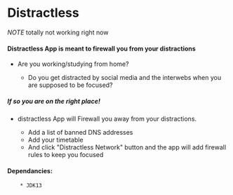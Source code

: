 # Distractless

*NOTE* totally not working right now

   #### Distractless App is meant to firewall you from your distractions
 
   * Are you working/studying from home?
   
        * Do you get distracted by social media and the interwebs 
          when you are supposed to be focused?
          
   
   ##### If so you are on the right place!
    
   * distractless App will Firewall you away from your distractions.
   
        * Add a list of banned DNS addresses
        * Add your timetable
        * And click "Distractless Network" button and the app will add firewall rules to keep you focused
        
        
   #### Dependancies:
   
        * JDK13 
        
